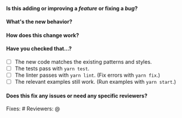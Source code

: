 #### Is this adding or improving a _feature_ or fixing a _bug_?

<!--
If you have a question, ask it in our Slack channel instead:

https://slate-slack.herokuapp.com/
-->

#### What's the new behavior?

<!--
Please include at least one of the following:

- A GIF showing the new behavior in action.
- A code sample showing the new API in action.
- A description of how the new behavior works.

If you don't include one of these, there's a very good chance your pull request will take longer to review. Thank you!
-->

#### How does this change work?

<!--
If your change is non-trivial, please include a short description of how the new logic works, and why you decided to solve it the way you did. This is incredibly helpful so that reviewers don't have to guess based on the code.
-->

#### Have you checked that...?

<!--
Please run through this checklist for your pull request:
-->

- [ ] The new code matches the existing patterns and styles.
- [ ] The tests pass with `yarn test`.
- [ ] The linter passes with `yarn lint`. (Fix errors with `yarn fix`.)
- [ ] The relevant examples still work. (Run examples with `yarn start`.)

#### Does this fix any issues or need any specific reviewers?

Fixes: #
Reviewers: @
